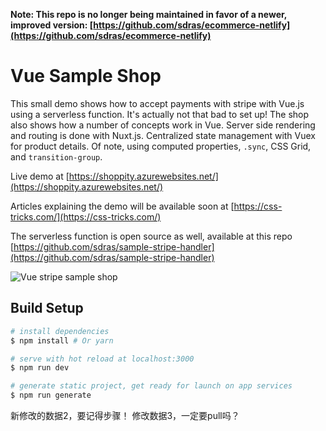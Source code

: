 **Note: This repo is no longer being maintained in favor of a newer, improved version: [https://github.com/sdras/ecommerce-netlify](https://github.com/sdras/ecommerce-netlify)**

# Vue Sample Shop

This small demo shows how to accept payments with stripe with Vue.js using a
serverless function. It's actually not that bad to set up! The shop also shows
how a number of concepts work in Vue. Server side rendering and routing is done
with Nuxt.js. Centralized state management with Vuex for product details. Of
note, using computed properties, `.sync`, CSS Grid, and `transition-group`.

Live demo at
[https://shoppity.azurewebsites.net/](https://shoppity.azurewebsites.net/)

Articles explaining the demo will be available soon at
[https://css-tricks.com/](https://css-tricks.com/)

The serverless function is open source as well, available at this repo
[https://github.com/sdras/sample-stripe-handler](https://github.com/sdras/sample-stripe-handler)

![Vue stripe sample shop](https://image.ibb.co/hYi7nm/shop_demo.gif "Vue Stripe Sample Shop")

## Build Setup

```bash
# install dependencies
$ npm install # Or yarn

# serve with hot reload at localhost:3000
$ npm run dev

# generate static project, get ready for launch on app services
$ npm run generate
```

新修改的数据2，要记得步骤！
修改数据3，一定要pull吗？
